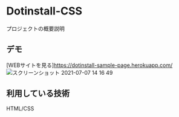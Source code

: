 # Dotinstall-CSS
プロジェクトの概要説明

## デモ
[WEBサイトを見る]https://dotinstall-sample-page.herokuapp.com/
![スクリーンショット 2021-07-07 14 16 49](https://user-images.githubusercontent.com/74188670/124704114-80f59580-df2e-11eb-8e9e-5a475fe485a3.jpg)
## 利用している技術
HTML/CSS



